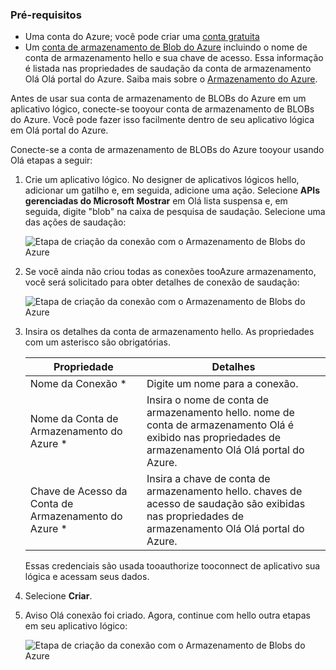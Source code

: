 ### <a name="prerequisites"></a>Pré-requisitos
* Uma conta do Azure; você pode criar uma [conta gratuita](https://azure.microsoft.com/free)
* Um [conta de armazenamento de Blob do Azure](../articles/storage/common/storage-create-storage-account.md) incluindo o nome de conta de armazenamento hello e sua chave de acesso. Essa informação é listada nas propriedades de saudação da conta de armazenamento Olá Olá portal do Azure. Saiba mais sobre o [Armazenamento do Azure](../articles/storage/common/storage-introduction.md).

Antes de usar sua conta de armazenamento de BLOBs do Azure em um aplicativo lógico, conecte-se tooyour conta de armazenamento de BLOBs do Azure. Você pode fazer isso facilmente dentro de seu aplicativo lógica em Olá portal do Azure.  

Conecte-se a conta de armazenamento de BLOBs do Azure tooyour usando Olá etapas a seguir:  

1. Crie um aplicativo lógico. No designer de aplicativos lógicos hello, adicionar um gatilho e, em seguida, adicione uma ação. Selecione **APIs gerenciadas do Microsoft Mostrar** em Olá lista suspensa e, em seguida, digite "blob" na caixa de pesquisa de saudação. Selecione uma das ações de saudação:  
   
    ![Etapa de criação da conexão com o Armazenamento de Blobs do Azure](./media/connectors-create-api-azureblobstorage/azureblobstorage-1.png)  
2. Se você ainda não criou todas as conexões tooAzure armazenamento, você será solicitado para obter detalhes de conexão de saudação:   
   
    ![Etapa de criação da conexão com o Armazenamento de Blobs do Azure](./media/connectors-create-api-azureblobstorage/connection-details.png)  
3. Insira os detalhes da conta de armazenamento hello. As propriedades com um asterisco são obrigatórias.
   
   | Propriedade | Detalhes |
   | --- | --- |
   | Nome da Conexão * |Digite um nome para a conexão. |
   | Nome da Conta de Armazenamento do Azure * |Insira o nome de conta de armazenamento hello. nome de conta de armazenamento Olá é exibido nas propriedades de armazenamento Olá Olá portal do Azure. |
   | Chave de Acesso da Conta de Armazenamento do Azure * |Insira a chave de conta de armazenamento hello. chaves de acesso de saudação são exibidas nas propriedades de armazenamento Olá Olá portal do Azure. |
   
    Essas credenciais são usada tooauthorize tooconnect de aplicativo sua lógica e acessam seus dados. 
4. Selecione **Criar**.
5. Aviso Olá conexão foi criado. Agora, continue com hello outra etapas em seu aplicativo lógico: 
   
    ![Etapa de criação da conexão com o Armazenamento de Blobs do Azure](./media/connectors-create-api-azureblobstorage/azureblobstorage-3.png)  

